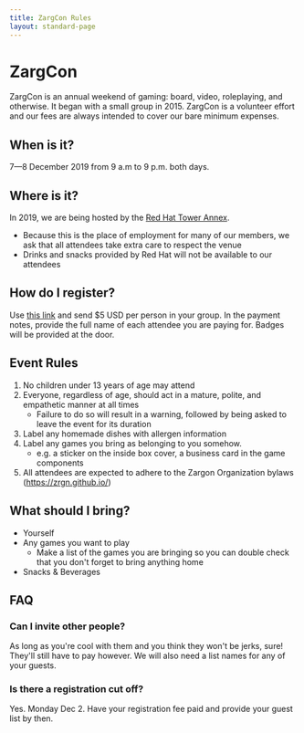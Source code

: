 ```yaml
---
title: ZargCon Rules
layout: standard-page
---
```


# ZargCon

ZargCon is an annual weekend of gaming: board, video, roleplaying, and otherwise. It began with a small group in 2015. ZargCon is a volunteer effort and our fees are always intended to cover our bare minimum expenses.

## When is it?

7—8 December 2019 from 9 a.m to 9 p.m. both days.

## Where is it?

In 2019, we are being hosted by the [Red Hat Tower
Annex](https://goo.gl/maps/1xa2pdhQokqDxsq57).

* Because this is the place of employment for many of our members, we ask that all attendees take extra care to respect the venue
* Drinks and snacks provided by Red Hat will not be available to our attendees


## How do I register?

Use [this link](https://www.paypal.me/smunilla) and send $5 USD per person in your group. In the payment notes, provide the full name of each attendee you are paying for. Badges will be provided at the door.

## Event Rules

1. No children under 13 years of age may attend
1. Everyone, regardless of age, should act in a mature, polite, and empathetic manner at all times
    * Failure to do so will result in a warning, followed by being asked to leave the event for its duration
1. Label any homemade dishes with allergen information
1. Label any games you bring as belonging to you somehow.
    * e.g. a sticker on the inside box cover, a business card in the game components
1. All attendees are expected to adhere to the Zargon Organization bylaws (https://zrgn.github.io/)

## What should I bring?

* Yourself
* Any games you want to play
    * Make a list of the games you are bringing so you can double check that you don't forget to bring anything home
* Snacks & Beverages

## FAQ

### Can I invite other people?

As long as you're cool with them and you think they won't be jerks, sure! They'll still have to pay however. We will also need a list names for any of your guests.

### Is there a registration cut off?

Yes. Monday Dec 2. Have your registration fee paid and provide your guest list by then.
